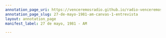```yaml
---
annotation_page_uri: https://venceremosradio.github.io/radio-venceremos-en-espanol/annotations/27-de-mayo-1981-am-canvas-1-entrevista.json
annotation_page_slug: 27-de-mayo-1981-am-canvas-1-entrevista
layout: annotation_page
manifest_label: 27 de mayo, 1981 - AM

---
```

